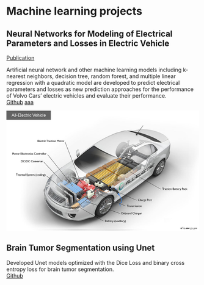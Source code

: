 # Machine learning projects

## Neural Networks for Modeling of Electrical Parameters and Losses in Electric Vehicle
[Publication](https://www.diva-portal.org/smash/record.jsf?pid=diva2%3A1789150&dswid=1220)

Artificial neural network and other machine learning models including k-nearest neighbors, decision tree, random forest, and multiple linear regression with a quadratic model are developed to predict electrical parameters and losses as new prediction approaches for the performance of Volvo Cars’ electric vehicles and evaluate their performance.  
[Github](https://github.com/yy7-f/ML_for_EV_parameters_and_Losses)
[aaa](https://www.diva-portal.org/smash/record.jsf?pid=diva2%3A1789150&dswid=1220)

![EV](/images/electricvehicle.jpg)

## Brain Tumor Segmentation using Unet
Developed Unet models optimized with the Dice Loss and binary cross entropy loss for brain tumor segmentation.  
[Github](https://github.com/yy7-f/Unet-Brain-Segmentation)
